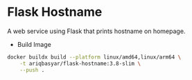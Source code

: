 # Flask Hostname
A web service using Flask that prints hostname on homepage.

* Build Image
```bash
docker buildx build --platform linux/amd64,linux/arm64 \
    -t ariqbasyar/flask-hostname:3.8-slim \
    --push .
```

